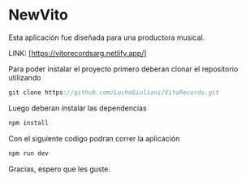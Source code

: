 # NewVito
 Esta aplicación fue diseñada para una productora musical.

LINK: [https://vitorecordsarg.netlify.app/]

Para poder instalar el proyecto primero deberan clonar el repositorio utilizando
 ```js
 git clone https://github.com/LuchoGiuliani/VitoRecords.git
```
Luego deberan instalar las dependencias

 ```js
 npm install 
```

Con el siguiente codigo podran correr la aplicación

 ```js
 npm run dev 
```

Gracias, espero que les guste.
